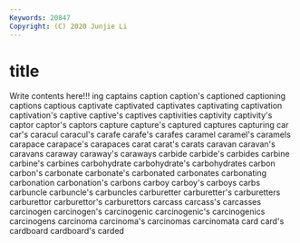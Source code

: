 ```yaml
---
Keywords: 20847
Copyright: (C) 2020 Junjie Li
---
```


# title

Write contents here!!!
ing 
captains 
caption 
caption's 
captioned 
captioning 
captions 
captious
captivate 
captivated 
captivates 
captivating 
captivation 
captivation's 
captive 
captive's 
captives 
captivities
captivity 
captivity's 
captor 
captor's 
captors 
capture 
capture's 
captured 
captures 
capturing
car 
car's 
caracul 
caracul's 
carafe 
carafe's 
carafes 
caramel 
caramel's 
caramels
carapace 
carapace's 
carapaces 
carat 
carat's 
carats 
caravan 
caravan's 
caravans 
caraway
caraway's 
caraways 
carbide 
carbide's 
carbides 
carbine 
carbine's 
carbines 
carbohydrate 
carbohydrate's
carbohydrates 
carbon 
carbon's 
carbonate 
carbonate's 
carbonated 
carbonates 
carbonating 
carbonation 
carbonation's
carbons 
carboy 
carboy's 
carboys 
carbs 
carbuncle 
carbuncle's 
carbuncles 
carburetter 
carburetter's
carburetters 
carburettor 
carburettor's 
carburettors 
carcass 
carcass's 
carcasses 
carcinogen 
carcinogen's 
carcinogenic
carcinogenic's 
carcinogenics 
carcinogens 
carcinoma 
carcinoma's 
carcinomas 
carcinomata 
card 
card's 
cardboard
cardboard's 
carded 
